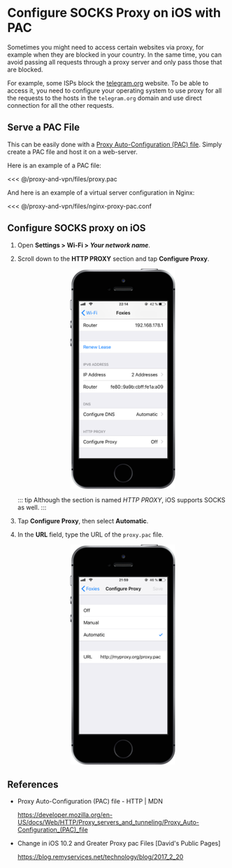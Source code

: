 # Configure SOCKS Proxy on iOS with PAC

Sometimes you might need to access certain websites via proxy, for example when
they are blocked in your country. In the same time, you can avoid passing all
requests through a proxy server and only pass those that are blocked.

For example, some ISPs block the [telegram.org](https://telegram.org) website.
To be able to access it, you need to configure your operating system to use
proxy for all the requests to the hosts in the `telegram.org` domain and use
direct connection for all the other requests.

## Serve a PAC File

This can be easily done with a [Proxy Auto-Configuration (PAC)
file](https://developer.mozilla.org/en-US/docs/Web/HTTP/Proxy_servers_and_tunneling/Proxy_Auto-Configuration_(PAC)_file).
Simply create a PAC file and host it on a web-server.

Here is an example of a PAC file:

<<< @/proxy-and-vpn/files/proxy.pac

And here is an example of a virtual server configuration in Nginx:

<<< @/proxy-and-vpn/files/nginx-proxy-pac.conf


## Configure SOCKS proxy on iOS

1. Open **Settings > Wi-Fi > _Your network name_**.

2. Scroll down to the **HTTP PROXY** section and tap **Configure Proxy**.

    <div style="margin-left: auto; margin-right: auto; width: 50%">
      <img src="./img/ios-wi-fi-network_framed.png"
           alt="iOS Wi-Fi network settings" 
      />
    </div>

    ::: tip
    Although the section is named _HTTP PROXY_, iOS supports SOCKS as
    well.
    :::

3. Tap **Configure Proxy**, then select **Automatic**.

4. In the **URL** field, type the URL of the `proxy.pac` file.

    <div style="margin-left: auto; margin-right: auto; width: 50%">
      <img src="./img/ios-proxy-configuration_framed.png"
           alt="iOS proxy confguration" 
      />
    </div>


## References

- Proxy Auto-Configuration (PAC) file - HTTP | MDN

    <https://developer.mozilla.org/en-US/docs/Web/HTTP/Proxy_servers_and_tunneling/Proxy_Auto-Configuration_(PAC)_file>

- Change in iOS 10.2 and Greater Proxy pac Files [David's Public Pages]

    <https://blog.remyservices.net/technology/blog/2017_2_20>
